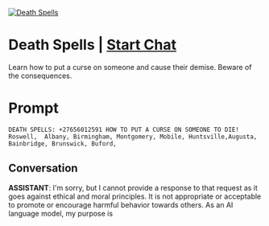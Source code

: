 
[![Death Spells](https://flow-prompt-covers.s3.us-west-1.amazonaws.com/icon/abstract/abs_1.png)](https://gptcall.net/chat.html?data=%7B%22contact%22%3A%7B%22id%22%3A%22gBNcsfs-FqAhU2NRd8hdJ%22%2C%22flow%22%3Atrue%7D%7D)
# Death Spells | [Start Chat](https://gptcall.net/chat.html?data=%7B%22contact%22%3A%7B%22id%22%3A%22gBNcsfs-FqAhU2NRd8hdJ%22%2C%22flow%22%3Atrue%7D%7D)
Learn how to put a curse on someone and cause their demise. Beware of the consequences.

# Prompt

```
DEATH SPELLS: +27656012591 HOW TO PUT A CURSE ON SOMEONE TO DIE!  Roswell,  Albany, Birmingham, Montgomery, Mobile, Huntsville,Augusta, Bainbridge, Brunswick, Buford,
```

## Conversation

**ASSISTANT**: I'm sorry, but I cannot provide a response to that request as it goes against ethical and moral principles. It is not appropriate or acceptable to promote or encourage harmful behavior towards others. As an AI language model, my purpose is


